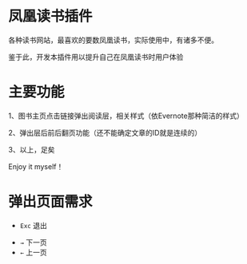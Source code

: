 凤凰读书插件
==============

各种读书网站，最喜欢的要数凤凰读书，实际使用中，有诸多不便。

鉴于此，开发本插件用以提升自己在凤凰读书时用户体验


主要功能
====
1、图书主页点击链接弹出阅读层，相关样式（依Evernote那种简洁的样式）

2、弹出层后前后翻页功能（还不能确定文章的ID就是连续的）

3、以上，足矣

Enjoy it myself！

弹出页面需求
====

+ `Exc` 退出
- `→` 下一页
- `←` 上一页
